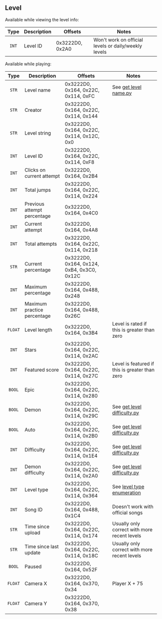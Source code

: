 ## Level

Available while viewing the level info:

| Type | Description | Offsets | Notes |
| :--: | ----------- | ------- | ----- |
| `INT` | Level ID | 0x3222D0, 0x2A0 | Won't work on official levels or daily/weekly levels |

Available while playing:

| Type | Description | Offsets | Notes |
| :--: | ----------- | ------- | ----- |
| `STR` | Level name | 0x3222D0, 0x164, 0x22C, 0x114, 0xFC | See [get level name.py](/scripts/get%20level%20name.py) |
| `STR` | Creator | 0x3222D0, 0x164, 0x22C, 0x114, 0x144 |
| `STR` | Level string | 0x3222D0, 0x164, 0x22C, 0x114, 0x12C, 0x0 |
| `INT` | Level ID | 0x3222D0, 0x164, 0x22C, 0x114, 0xF8 |
| `INT` | Clicks on current attempt | 0x3222D0, 0x164, 0x2B4 |
| `INT` | Total jumps | 0x3222D0, 0x164, 0x22C, 0x114, 0x224 |
| `INT` | Previous attempt percentage | 0x3222D0, 0x164, 0x4C0 |
| `INT` | Current attempt | 0x3222D0, 0x164, 0x4A8 |
| `INT` | Total attempts | 0x3222D0, 0x164, 0x22C, 0x114, 0x218 |
| `STR` | Current percentage | 0x3222D0, 0x164, 0x124, 0xB4, 0x3C0, 0x12C |
| `INT` | Maximum percentage | 0x3222D0, 0x164, 0x488, 0x248 |
| `INT` | Maximum practice percentage | 0x3222D0, 0x164, 0x488, 0x26C |
| `FLOAT` | Level length | 0x3222D0, 0x164, 0x3B4 | Level is rated if this is greater than zero |
| `INT` | Stars | 0x3222D0, 0x164, 0x22C, 0x114, 0x2AC |
| `INT` | Featured score | 0x3222D0, 0x164, 0x22C, 0x114, 0x27C | Level is featured if this is greater than zero |
| `BOOL` | Epic | 0x3222D0, 0x164, 0x22C, 0x114, 0x280 |
| `BOOL` | Demon | 0x3222D0, 0x164, 0x22C, 0x114, 0x29C | See [get level difficulty.py](/scripts/get%20level%20difficulty.py) |
| `BOOL` | Auto | 0x3222D0, 0x164, 0x22C, 0x114, 0x2B0 | See [get level difficulty.py](/scripts/get%20level%20difficulty.py) |
| `INT` | Difficulty | 0x3222D0, 0x164, 0x22C, 0x114, 0x1E4 | See [get level difficulty.py](/scripts/get%20level%20difficulty.py) |
| `INT` | Demon difficulty | 0x3222D0, 0x164, 0x22C, 0x114, 0x2A0 | See [get level difficulty.py](/scripts/get%20level%20difficulty.py) |
| `INT` | Level type | 0x3222D0, 0x164, 0x22C, 0x114, 0x364 | See [level type enumeration](/enumerations/level%20type.md) |
| `INT` | Song ID | 0x3222D0, 0x164, 0x488, 0x1C4 | Doesn't work with official songs |
| `STR` | Time since upload | 0x3222D0, 0x164, 0x22C, 0x114, 0x174 | Usually only correct with more recent levels |
| `STR` | Time since last update | 0x3222D0, 0x164, 0x22C, 0x114, 0x18C | Usually only correct with more recent levels |
| `BOOL` | Paused | 0x3222D0, 0x164, 0x52F |
| `FLOAT` | Camera X | 0x3222D0, 0x164, 0x370, 0x34 | Player X + 75 |
| `FLOAT` | Camera Y | 0x3222D0, 0x164, 0x370, 0x38 |